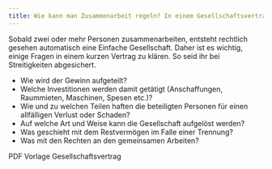 ```yaml
---
title: Wie kann man Zusammenarbeit regeln? In einem Gesellschaftsvertrag!
---
```


Sobald zwei oder mehr Personen zusammenarbeiten, entsteht rechtlich gesehen automatisch eine Einfache Gesellschaft. Daher ist es wichtig, einige Fragen in einem kurzen Vertrag zu klären. So seid ihr bei Streitigkeiten abgesichert.

- Wie wird der Gewinn aufgeteilt?
- Welche Investitionen werden damit getätigt (Anschaffungen, Raummieten, Maschinen, Spesen etc.)?
- Wie und zu welchen Teilen haften die beteiligten Personen für einen allfälligen Verlust oder Schaden?
- Auf welche Art und Weise kann die Gesellschaft aufgelöst werden?
- Was geschieht mit dem Restvermögen im Falle einer Trennung?
- Was mit den Rechten an den gemeinsamen Arbeiten?

PDF Vorlage Gesellschaftsvertrag
